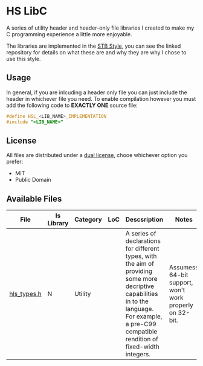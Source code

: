 # HS LibC

A series of utility header and header-only file libraries I created to make my C
programming experience a little more enjoyable.

The libraries are implemented in the [STB Style](https://github.com/nothings/stb),
you can see the linked repository for details on what these are and why they are
why I chose to use this style.


## Usage 

In general, if you are inlcuding a header only file you can just include the header
in whichever file you need. To enable compilation however you must add the following
code to **EXACTLY ONE** source file:

```c
#define HSL_<LIB_NAME>_IMPLEMENTATION
#include "<LIB_NAME>"
```

## License

All files are distributed under a [dual license](./LICENCE), chooe whichever option
you prefer:

- MIT
- Public Domain


## Available Files

| File | Is Library | Category | LoC | Descsription | Notes |
| --- | --- | --- | --- | --- | -- |
|  [hls_types.h](./hslibc/hsl_type.h) | N | Utility |  | A series of declarations for different types, with the aim of providing some more decriptive capabilities in to the language. For example, a pre-C99 compatible rendition of fixed-width integers. | Assumess 64-bit support, won't work properly on 32-bit. |
